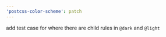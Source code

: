 ```yaml
---
'postcss-color-scheme': patch
---
```


add test case for where there are child rules in `@dark` and `@light`

